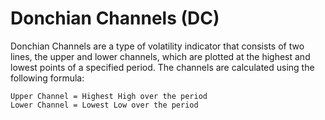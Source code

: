 # Donchian Channels (DC)
Donchian Channels are a type of volatility indicator that consists of two lines, the upper and lower channels, which are plotted at the highest and lowest points of a specified period. The channels are calculated using the following formula:

```
Upper Channel = Highest High over the period
Lower Channel = Lowest Low over the period
```